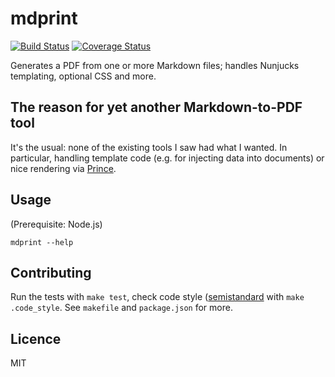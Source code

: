 # mdprint

[![Build Status](https://travis-ci.com/attentif/mdprint.svg?branch=master)](https://travis-ci.com/attentif/mdprint)
[![Coverage Status](https://coveralls.io/repos/github/attentif/mdprint/badge.svg?branch=master)](https://coveralls.io/github/attentif/mdprint?branch=master)

Generates a PDF from one or more Markdown files; handles Nunjucks templating, optional CSS and more.

## The reason for yet another Markdown-to-PDF tool

It's the usual: none of the existing tools I saw had what I wanted. In particular, handling template code (e.g. for injecting data into documents) or nice rendering via [Prince](https://www.princexml.com/).

## Usage

(Prerequisite: Node.js)

`mdprint --help`

## Contributing

Run the tests with `make test`, check code style ([semistandard](https://github.com/standard/semistandard) with `make .code_style`. See `makefile` and `package.json` for more.

## Licence

MIT
